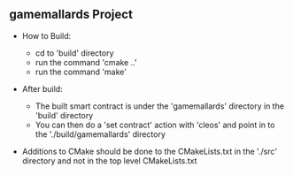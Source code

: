 ## gamemallards Project

 - How to Build:
   - cd to 'build' directory
   - run the command 'cmake ..'
   - run the command 'make'

 - After build:
   - The built smart contract is under the 'gamemallards' directory in the 'build' directory
   - You can then do a 'set contract' action with 'cleos' and point in to the './build/gamemallards' directory

 - Additions to CMake should be done to the CMakeLists.txt in the './src' directory and not in the top level CMakeLists.txt